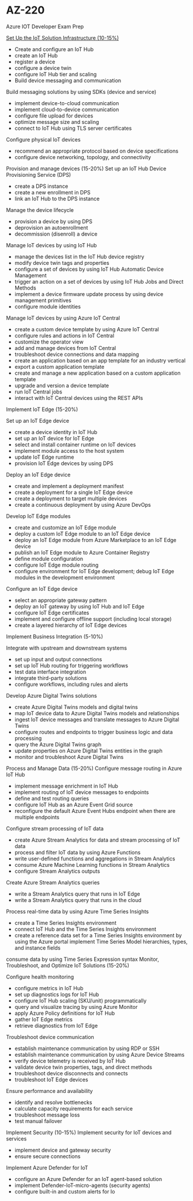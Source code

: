 # AZ-220
Azure IOT Developer Exam Prep

[Set Up the IoT Solution Infrastructure (10-15%)](https://github.com/codess-aus/AZ-220/blob/main/SetUp_Infrastructure)

* Create and configure an IoT Hub
* create an IoT Hub
* register a device
* configure a device twin
* configure IoT Hub tier and scaling
* Build device messaging and communication 

Build messaging solutions by using SDKs (device and service)
* implement device-to-cloud communication
* implement cloud-to-device communication
* configure file upload for devices
* optimize message size and scaling
* connect to IoT Hub using TLS server certificates

Configure physical IoT devices
* recommend an appropriate protocol based on device specifications
* configure device networking, topology, and connectivity


Provision and manage devices (15-20%)
Set up an IoT Hub Device Provisioning Service (DPS)
* create a DPS instance
* create a new enrollment in DPS
* link an IoT Hub to the DPS instance

Manage the device lifecycle
* provision a device by using DPS
* deprovision an autoenrollment
* decommission (disenroll) a device

Manage IoT devices by using IoT Hub
* manage the devices list in the IoT Hub device registry
* modify device twin tags and properties
* configure a set of devices by using IoT Hub Automatic Device Management
* trigger an action on a set of devices by using IoT Hub Jobs and Direct Methods
* implement a device firmware update process by using device management primitives
* configure module identities

Manage IoT devices by using Azure IoT Central
* create a custom device template by using Azure IoT Central
* configure rules and actions in IoT Central
* customize the operator view
* add and manage devices from IoT Central
* troubleshoot device connections and data mapping
* create an application based on an app template for an industry vertical
* export a custom application template
* create and manage a new application based on a custom application template
* upgrade and version a device template
* run IoT Central jobs
* interact with IoT Central devices using the REST APIs

Implement IoT Edge (15-20%)

Set up an IoT Edge device
* create a device identity in IoT Hub
* set up an IoT device for IoT Edge
* select and install container runtime on IoT devices
* implement module access to the host system
* update IoT Edge runtime
* provision IoT Edge devices by using DPS

Deploy an IoT Edge device
* create and implement a deployment manifest
* create a deployment for a single IoT Edge device
* create a deployment to target multiple devices
* create a continuous deployment by using Azure DevOps

Develop IoT Edge modules 

* create and customize an IoT Edge module
* deploy a custom IoT Edge module to an IoT Edge device
* deploy an IoT Edge module from Azure Marketplace to an IoT Edge device
* publish an IoT Edge module to Azure Container Registry
* define module configuration
* configure IoT Edge module routing
* configure environment for IoT Edge development; debug IoT Edge modules in the development environment

Configure an IoT Edge device
* select an appropriate gateway pattern
* deploy an IoT gateway by using IoT Hub and IoT Edge
* configure IoT Edge certificates
* implement and configure offline support (including local storage)
* create a layered hierarchy of IoT Edge devices

Implement Business Integration (5-10%)

Integrate with upstream and downstream systems
* set up input and output connections
* set up IoT Hub routing for triggering workflows
* test data interface integration
* integrate third-party solutions
* configure workflows, including rules and alerts

Develop Azure Digital Twins solutions
* create Azure Digital Twins models and digital twins
* map IoT device data to Azure Digital Twins models and relationships
* ingest IoT device messages and translate messages to Azure Digital Twins
* configure routes and endpoints to trigger business logic and data processing
* query the Azure Digital Twins graph
* update properties on Azure Digital Twins entities in the graph
* monitor and troubleshoot Azure Digital Twins

Process and Manage Data (15-20%)
Configure message routing in Azure IoT Hub
* implement message enrichment in IoT Hub
* implement routing of IoT device messages to endpoints
* define and test routing queries
* configure IoT Hub as an Azure Event Grid source
* reconfigure the default Azure Event Hubs endpoint when there are multiple endpoints

Configure stream processing of IoT data
* create Azure Stream Analytics for data and stream processing of IoT data
* process and filter IoT data by using Azure Functions
* write user-defined functions and aggregations in Stream Analytics
* consume Azure Machine Learning functions in Stream Analytics
* configure Stream Analytics outputs

Create Azure Stream Analytics queries
* write a Stream Analytics query that runs in IoT Edge
* write a Stream Analytics query that runs in the cloud

Process real-time data by using Azure Time Series Insights
* create a Time Series Insights environment
* connect IoT Hub and the Time Series Insights environment
* create a reference data set for a Time Series Insights environment by using the Azure portal
implement Time Series Model hierarchies, types, and instance fields

consume data by using Time Series Expression syntax Monitor, Troubleshoot, and Optimize IoT Solutions (15-20%)

Configure health monitoring
* configure metrics in IoT Hub
* set up diagnostics logs for IoT Hub
* configure IoT Hub scaling (SKU/unit) programmatically
* query and visualize tracing by using Azure Monitor
* apply Azure Policy definitions for IoT Hub
* gather IoT Edge metrics
* retrieve diagnostics from IoT Edge

Troubleshoot device communication
* establish maintenance communication by using RDP or SSH
* establish maintenance communication by using Azure Device Streams
* verify device telemetry is received by IoT Hub
* validate device twin properties, tags, and direct methods
* troubleshoot device disconnects and connects
* troubleshoot IoT Edge devices

Ensure performance and availability
* identify and resolve bottlenecks
* calculate capacity requirements for each service
* troubleshoot message loss
* test manual failover

Implement Security (10-15%)
Implement security for IoT devices and services
* implement device and gateway security
* ensure secure connections

Implement Azure Defender for IoT
* configure an Azure Defender for an IoT agent-based solution
* implement Defender-IoT-micro-agents (security agents)
* configure built-in and custom alerts for Io
